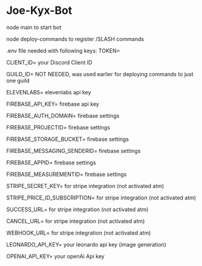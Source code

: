 # Joe-Kyx-Bot
node main to start bot

node deploy-commands to register /SLASH commands

.env file needed with following keys:
TOKEN=

CLIENT_ID= your Discord Client ID

GUILD_ID= NOT NEEDED, was used earlier for deploying commands to just one guild

ELEVENLABS= elevenlabs api key

FIREBASE_API_KEY= firebase api key

FIREBASE_AUTH_DOMAIN= firebase settings

FIREBASE_PROJECTID= firebase settings

FIREBASE_STORAGE_BUCKET= firebase settings

FIREBASE_MESSAGING_SENDERID= firebase settings

FIREBASE_APPID= firebase settings

FIREBASE_MEASUREMENTID= firebase settings

STRIPE_SECRET_KEY= for stripe integration (not activated atm)

STRIPE_PRICE_ID_SUBSCRIPTION= for stripe integration (not activated atm)

SUCCESS_URL= for stripe integration (not activated atm)

CANCEL_URL= for stripe integration (not activated atm)

WEBHOOK_URL= for stripe integration (not activated atm)

LEONARDO_API_KEY= your leonardo api key (image generation)

OPENAI_API_KEY= your openAi Api key
